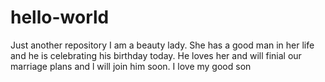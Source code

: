 # hello-world
Just another repository
I am a beauty lady.
She has a good man in her life and he is celebrating his birthday today.
He loves her and will finial our marriage plans and l will join him soon.
I love my good son
